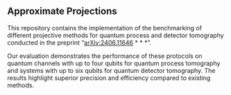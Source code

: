 ## Approximate Projections

This repository contains the implementation of the benchmarking of different projective methods for quantum process and detector tomography conducted in the preprint “[arXiv:2406.11646](https://arxiv.org/abs/2406.11646) * * *”.

Our evaluation demonstrates the performance of these protocols on quantum channels with up to four qubits for quantum process tomography and systems with up to six qubits for quantum detector tomography. The results highlight superior precision and efficiency compared to existing methods.
